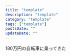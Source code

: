 ```yaml
---
title: "template"
description: "template"
category: "template"
tags: ["template"]
postsDate: ""
updateDate: ""
---
```


180万円の自転車に乗ってきた